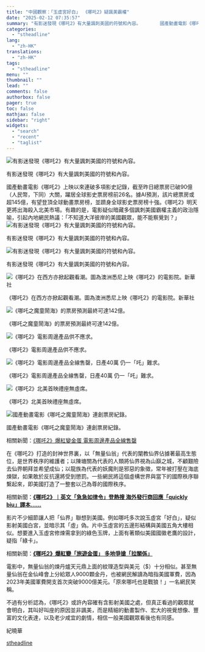 ```yaml
---
title: "中國觀察：「玉虛宮好白」 《哪吒2》疑諷美霸權"
date: "2025-02-12 07:35:57"
summary: "有影迷發現《哪吒2》有大量諷刺美國的符號和內容。       國產動畫電影《哪吒2》上映以來..."
categories:
  - "stheadline"
lang:
  - "zh-HK"
translations:
  - "zh-HK"
tags:
  - "stheadline"
menu: ""
thumbnail: ""
lead: ""
comments: false
authorbox: false
pager: true
toc: false
mathjax: false
sidebar: "right"
widgets:
  - "search"
  - "recent"
  - "taglist"
---
```


![有影迷發現《哪吒2》有大量諷刺美國的符號和內容。](https://image.stheadline.com/f/680p0/0x0/100/none/83226a1443c3050f0cd53046e52aff39/stheadline/inewsmedia/20250211/_2025021122182543725.jpg)

有影迷發現《哪吒2》有大量諷刺美國的符號和內容。




國產動畫電影《哪吒2》上映以來連破多項影史記錄，截至昨日總票房已破90億（人民幣，下同）大關，躍居全球影史票房榜前26名。據AI預測，該片總票房或超145億，有望登頂全球動畫票房榜，並躋身全球影史票房榜十強。《哪吒2》明天更將出海殺入北美市場。有趣的是，電影疑似暗藏多個諷刺美國霸權主義的政治隱喻，引起內地網民熱議：「不知道大洋彼岸的美國觀眾，能不能察覺到？」
 ![有影迷發現《哪吒2》有大量諷刺美國的符號和內容。](https://image.hkhl.hk/f/1024p0/0x0/100/none/e95d4fef67f2d33f51ccf458bce93ec6/2025-02/20250206172709583.jpg)


有影迷發現《哪吒2》有大量諷刺美國的符號和內容。



 ![有影迷發現《哪吒2》有大量諷刺美國的符號和內容。](https://image.hkhl.hk/f/1024p0/0x0/100/none/ad45ca26d625ad92d0a6cf03c162293e/2025-02/20250206172800650.jpg)


有影迷發現《哪吒2》有大量諷刺美國的符號和內容。



 ![《哪吒2》在西方亦掀起觀看潮。圖為澳洲悉尼上映《哪吒2》的電影院。新華社](https://image.hkhl.hk/f/1024p0/0x0/100/none/daee9e500e30fcb10219d1f62f286843/2025-02/XxjpsgC007363_20250211_PEPFN0A001.JPG)


《哪吒2》在西方亦掀起觀看潮。圖為澳洲悉尼上映《哪吒2》的電影院。新華社



 ![《哪吒之魔童鬧海》的票房預測最終可達142億。](https://image.hkhl.hk/f/1024p0/0x0/100/none/ff3725c9197e18d7ea43ce6358e5523d/2025-02/f5f6-695bc55170bb2423f7572c694c338fc0.jpg)


《哪吒之魔童鬧海》的票房預測最終可達142億。



 ![《哪吒2》電影周邊產品供不應求。](https://image.hkhl.hk/f/1024p0/0x0/100/none/1dfb788af44cf6ab1ecf782a2bd490f8/2025-02/Clipboard65.png)


《哪吒2》電影周邊產品供不應求。



 ![《哪吒2》電影周邊產品全線售罄，日產40萬 仍一「吒」難求。](https://image.hkhl.hk/f/1024p0/0x0/100/none/a9b213cfdda789931aaea378289abff5/2025-02/Clipboard71.png)


《哪吒2》電影周邊產品全線售罄，日產40萬 仍一「吒」難求。



 ![《哪吒2》北美首映禮座無虛席。](https://image.hkhl.hk/f/1024p0/0x0/100/none/e51b622b3f54b76aa2e10819e44554a3/2025-02/CHI01P06100225.jpg)


《哪吒2》北美首映禮座無虛席。



 ![國產動畫電影《哪吒之魔童鬧海》連創票房紀錄。](https://image.hkhl.hk/f/1024p0/0x0/100/none/7f621b7514a6bbf63b65eba784088080/2025-02/NEC02P01090225_copy.jpg)


國產動畫電影《哪吒之魔童鬧海》連創票房紀錄。




相關新聞：[《哪吒2》爆紅變金蛋 電影周邊產品全線售罄](https://www.stheadline.com/realtime-china/3427780/%E5%93%AA%E5%90%922%E7%88%86%E7%B4%85%E8%AE%8A%E9%87%91%E8%9B%8B-%E9%9B%BB%E5%BD%B1%E5%91%A8%E9%82%8A%E7%94%A2%E5%93%81%E5%85%A8%E7%B7%9A%E5%94%AE%E7%BD%84)

在《哪吒2》打造的封神世界裏，以「無量仙翁」代表的闡教仙界佔據著最高生態位，是世界秩序的維護者；以陳塘關為代表的人類將仙界視為山巔之城，不顧艱險去仙界朝拜並希望成仙；以龍族為代表的妖魔則是邪惡的象徵，常年被打壓在海底煉獄，如果敢於反抗還將受到懲罰。一些網民將這個虛構世界與當下的國際秩序聯繫起來，即美國打造了一整套以己為尊的國際秩序。

相關新聞：**[《哪吒2》︱英文「急急如律令」登熱搜 海外發行商回應「quickly biu」譯本……](https://www.stheadline.com/realtime-china/3427652/%E5%93%AA%E5%90%922%E8%8B%B1%E6%96%87%E6%80%A5%E6%80%A5%E5%A6%82%E5%BE%8B%E4%BB%A4%E7%99%BB%E7%86%B1%E6%90%9C-%E6%B5%B7%E5%A4%96%E7%99%BC%E8%A1%8C%E5%95%86%E5%9B%9E%E6%87%89quickly-biu%E8%AD%AF%E6%9C%AC)**

影片不少細節讓人把「仙界」聯想到美國。例如哪吒多次說玉虛宮「好白」，疑似影射美國白宮，並暗示其「虛」偽。片中玉虛宮的五邊形結構與美國五角大樓相似。想要進入玉虛宮修煉需拿到的綠色玉牌，上面有著類似美國國徽老鷹的設計，疑指「綠卡」。

相關新聞：**[《哪吒2》爆紅變「旅遊金蛋」 多地爭搶「拉關係」](https://www.stheadline.com/realtime-china/3426778/%E5%93%AA%E5%90%922%E7%88%86%E7%B4%85%E8%AE%8A%E6%97%85%E9%81%8A%E9%87%91%E8%9B%8B-%E5%A4%9A%E5%9C%B0%E7%88%AD%E6%90%B6%E6%8B%89%E9%97%9C%E4%BF%82)**

電影中，無量仙翁的煉丹爐天元鼎上面的紋理造型與美元（$）十分相似。甚至無量仙翁在金仙峰會上分給眾人9000顆金丹，也被網民解讀為暗指美國軍費，因為2023年美國軍費開支首次突破9000億美元。「原來哪吒也是戰狼！」一名網民笑稱。

不過有分析認為，《哪吒2》或許內容確有含影射美國之處，但真正看過的觀眾就會明白，其叫好叫座的原因並非諷美，而是精細的動畫製作、宏大的視覺想像、豐富的文化表達，以及老少咸宜的劇情，相信一般美國觀眾看後也有同感。

紀曉華

[stheadline](https://std.stheadline.com/realtime/article/2052203/即時-中國-中國觀察-玉虛宮好白-哪吒2-疑諷美霸權)
